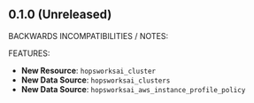 ## 0.1.0 (Unreleased)

BACKWARDS INCOMPATIBILITIES / NOTES:

FEATURES:
* **New Resource**: `hopsworksai_cluster`
* **New Data Source**: `hopsworksai_clusters`
* **New Data Source**: `hopsworksai_aws_instance_profile_policy`
